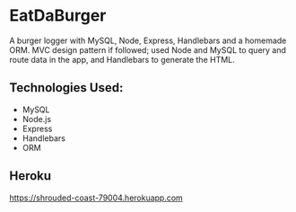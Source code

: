# EatDaBurger

A burger logger with MySQL, Node, Express, Handlebars and a homemade ORM. MVC design pattern if followed; used Node and MySQL to query and route data in the app, and Handlebars to generate the HTML.

## Technologies Used:
  * MySQL
  * Node.js
  * Express
  * Handlebars
  * ORM
  
## Heroku

https://shrouded-coast-79004.herokuapp.com
